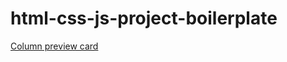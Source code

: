 # html-css-js-project-boilerplate
[Column preview card](https://erfaisalabrar.github.io/HTML-and-CSS-Level-2-Projects-March-22-Batch---HTML-and-CSS-Mini-Project--June---7bb3j8oid0x8/)
  
